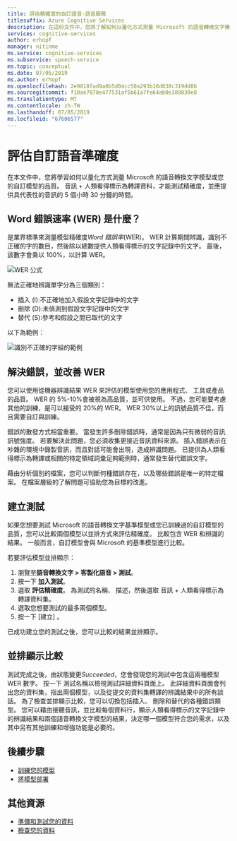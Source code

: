 ```yaml
---
title: 評估精確度的自訂語音-語音服務
titlesuffix: Azure Cognitive Services
description: 在這份文件中，您將了解如何以量化方式測量 Microsoft 的語音轉換文字模型或您的自訂模型的品質。 音訊 + 人類看得標示為轉譯資料，才能測試精確度，並應提供具代表性的音訊的 5 個小時 30 分鐘的時間。
services: cognitive-services
author: erhopf
manager: nitinme
ms.service: cognitive-services
ms.subservice: speech-service
ms.topic: conceptual
ms.date: 07/05/2019
ms.author: erhopf
ms.openlocfilehash: 2e9818fad9a0b5d04cc50a293b16d838c319dd86
ms.sourcegitcommit: f10ae7078e477531af5b61a7fe64ab0e389830e8
ms.translationtype: MT
ms.contentlocale: zh-TW
ms.lasthandoff: 07/05/2019
ms.locfileid: "67606577"
---
```

# <a name="evaluate-custom-speech-accuracy"></a>評估自訂語音準確度

在本文件中，您將學習如何以量化方式測量 Microsoft 的語音轉換文字模型或您的自訂模型的品質。 音訊 + 人類看得標示為轉譯資料，才能測試精確度，並應提供具代表性的音訊的 5 個小時 30 分鐘的時間。

## <a name="what-is-word-error-rate-wer"></a>Word 錯誤速率 (WER) 是什麼？

是業界標準來測量模型精確度*Word 錯誤率*(WER)。 WER 計算期間辨識，識別不正確的字的數目，然後除以總數提供人類看得標示的文字記錄中的文字。 最後，該數字會乘以 100%，以計算 WER。

![WER 公式](./media/custom-speech/custom-speech-wer-formula.png)

無法正確地辨識單字分為三個類別：

* 插入 (I):不正確地加入假設文字記錄中的文字
* 刪除 (D):未偵測到假設文字記錄中的文字
* 替代 (S):參考和假設之間已取代的文字

以下為範例：

![識別不正確的字組的範例](./media/custom-speech/custom-speech-dis-words.png)

## <a name="resolve-errors-and-improve-wer"></a>解決錯誤，並改善 WER

您可以使用從機器辨識結果 WER 來評估的模型使用您的應用程式、 工具或產品的品質。 WER 的 5%-10%會被視為高品質，並可供使用。 不過，您可能要考慮其他的訓練，是可以接受的 20%的 WER。 WER 30%以上的訊號品質不佳，而且需要自訂與訓練。

錯誤的散發方式相當重要。 當發生許多刪除錯誤時，通常是因為只有微弱的音訊訊號強度。 若要解決此問題，您必須收集更接近音訊資料來源。 插入錯誤表示在吵雜的環境中錄製音訊，而且對話可能會出現，造成辨識問題。 已提供為人類看得標示為轉譯或相關的特定領域詞彙足夠範例時，通常發生替代錯誤文字。

藉由分析個別的檔案，您可以判斷何種錯誤存在，以及哪些錯誤是唯一的特定檔案。 在檔案層級的了解問題可協助您為目標的改進。

## <a name="create-a-test"></a>建立測試

如果您想要測試 Microsoft 的語音轉換文字基準模型或您已訓練過的自訂模型的品質，您可以比較兩個模型以並排方式來評估精確度。 比較包含 WER 和辨識的結果。 一般而言，自訂模型會與 Microsoft 的基準模型進行比較。

若要評估模型並排顯示：

1. 瀏覽至**語音轉換文字 > 客製化語音 > 測試**。
2. 按一下 **加入測試**。
3. 選取 **評估精確度**。 為測試的名稱、 描述，然後選取 音訊 + 人類看得標示為轉譯資料集。
4. 選取您想要測試的最多兩個模型。
5. 按一下 [建立]  。

已成功建立您的測試之後，您可以比較的結果並排顯示。

## <a name="side-by-side-comparison"></a>並排顯示比較

測試完成之後，由狀態變更*Succeeded*，您會發現您的測試中包含這兩種模型 WER 數字。 按一下 測試名稱以檢視測試詳細資料頁面上。 此詳細資料頁面會列出您的資料集，指出兩個模型，以及從提交的資料集轉譯的辨識結果中的所有談話。 為了檢查並排顯示比較，您可以切換包括插入、 刪除和替代的各種錯誤類型。 您可以藉由接聽音訊，並比較每個資料行，顯示人類看得標示的文字記錄中的辨識結果和兩個語音轉換文字模型的結果，決定哪一個模型符合您的需求，以及其中另有其他訓練和增強功能是必要的。

## <a name="next-steps"></a>後續步驟

* [訓練您的模型](how-to-custom-speech-train-model.md)
* [將模型部署](how-to-custom-speech-deploy-model.md)

## <a name="additional-resources"></a>其他資源

* [準備和測試您的資料](how-to-custom-speech-test-data.md)
* [檢查您的資料](how-to-custom-speech-inspect-data.md)
